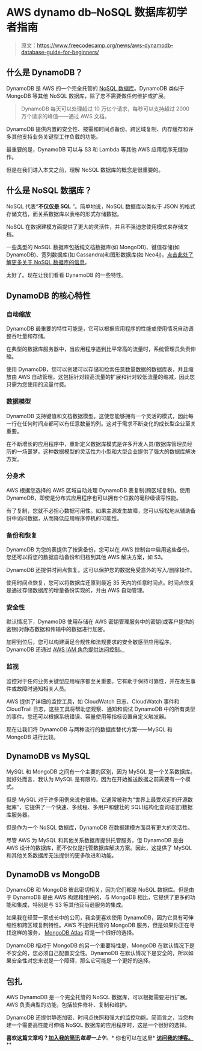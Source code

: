 # AWS dynamo db–NoSQL 数据库初学者指南

> 原文：<https://www.freecodecamp.org/news/aws-dynamodb-database-guide-for-beginners/>

## 什么是 DynamoDB？

DynamoDB 是 AWS 的一个完全托管的 [NoSQL 数据库](https://www.mongodb.com/nosql-explained)。DynamoDB 类似于 MongoDB 等其他 NoSQL 数据库，除了您不需要做任何维护或扩展。

> DynamoDB 每天可以处理超过 10 万亿个请求，每秒可以支持超过 2000 万个请求的峰值——通过 AWS 文档。

DynamoDB 提供内置的安全性、按需和时间点备份、跨区域复制、内存缓存和许多其他支持业务关键型工作负载的功能。

最重要的是，DynamoDB 可以与 S3 和 Lambda 等其他 AWS 应用程序无缝协作。

但是在我们进入本文之前，理解 NoSQL 数据库的概念是很重要的。

## 什么是 NoSQL 数据库？

NoSQL 代表“**不仅仅是 SQL** ”。简单地说，NoSQL 数据库以类似于 JSON 的格式存储文档，而关系数据库以表格的形式存储数据。

NoSQL 在数据建模方面提供了更大的灵活性，并且不强迫您使用模式来存储文档。

一些类型的 NoSQL 数据库包括纯文档数据库(如 MongoDB)、键值存储(如 DynamoDB)、宽列数据库(如 Cassandra)和图形数据库(如 Neo4j)。[点击此处了解更多关于 NoSQL 数据库的信息](https://www.couchbase.com/resources/why-nosql)。

太好了。现在让我们看看 DynamoDB 的一些特性。

## DynamoDB 的核心特性

### 自动缩放

DynamoDB 最重要的特性可能是，它可以根据应用程序的性能或使用情况自动调整吞吐量和存储。

在典型的数据库服务器中，当应用程序遇到比平常高的流量时，系统管理员负责伸缩。

使用 DynamoDB，您可以创建可以存储和检索任意数量数据的数据库表，并且缩放由 AWS 自动管理。这包括针对较高流量的扩展和针对较低流量的缩减，因此您只需为您使用的流量付费。

### 数据模型

DynamoDB 支持键值和文档数据模型。这使您能够拥有一个灵活的模式，因此每一行在任何时间点都可以有任意数量的列。这对于需求不断变化的成长型企业至关重要。

在不断增长的应用程序中，重新定义数据库模式是许多开发人员/数据库管理员经历的一场噩梦。这种数据模型的灵活性为小型和大型企业提供了强大的数据库解决方案。

### 分身术

AWS 根据您选择的 AWS 区域自动处理 DynamoDB 表复制(跨区域复制)。使用 DynamoDB，即使是分布式应用程序也可以拥有个位数的毫秒级读写性能。

有了复制，您就不必担心数据可用性。如果主源发生故障，您可以轻松地从辅助备份中访问数据，从而降低应用程序停机的可能性。

### 备份和恢复

DynamoDB 为您的表提供了按需备份，您可以在 AWS 控制台中启用这些备份。您还可以将您的数据自动备份和归档到其他 AWS 解决方案，如 S3。

DynamoDB 还提供时间点恢复。这可以保护您的数据免受意外的写入/删除操作。

使用时间点恢复，您可以将数据库还原到最近 35 天内的任意时间点。时间点恢复是通过存储数据库的增量备份实现的，并由 AWS 自动管理。

### 安全性

默认情况下，DynamoDB 使用存储在 AWS 密钥管理服务中的密钥(或客户提供的密钥)对静态数据和传输中的数据进行加密。

加密到位后，您可以构建满足合规性和法规要求的安全敏感型应用程序。DynamoDB 还通过 [AWS IAM 角色提供访问控制。](https://docs.aws.amazon.com/IAM/latest/UserGuide/id_roles.html)

### 监视

监控对于任何业务关键型应用程序都至关重要。它有助于保持可靠性，并在发生事件或故障时通知相关人员。

AWS 提供了详细的监控工具，如 CloudWatch 日志、CloudWatch 事件和 CloudTrail 日志，这些工具将帮助您观察、通知和调试 DynamoDB 中的所有类型的事件。您还可以根据系统错误、容量使用等指标设置自定义触发器。

现在让我们将 DynamoDB 与两种流行的数据库替代方案——MySQL 和 MongoDB 进行比较。

## DynamoDB vs MySQL

MySQL 和 MongoDB 之间有一个主要的区别，因为 MySQL 是一个关系数据库。就好处而言，我认为 MySQL 是有限的，因为在开始推送数据之前需要有一个模式。

但是 MySQL 对于许多用例来说也很棒。它通常被称为“世界上最受欢迎的开源数据库”，它提供了一个快速、多线程、多用户和健壮的 SQL(结构化查询语言)数据库服务器。

但是作为一个 NoSQL 数据库，DynamoDB 在数据建模方面具有更大的灵活性。

尽管 AWS 为 MySQL 和其他关系数据库提供托管服务，但 DynamoDB 是由 AWS 设计的数据库，而不仅仅是托管数据库解决方案。因此，这提供了 MySQL 和其他关系数据库无法提供的更多改进和功能。

## DynamoDB vs MongoDB

DynamoDB 和 MongoDB 彼此密切相关，因为它们都是 NoSQL 数据库。但是由于 DynamoDB 是由 AWS 构建和维护的，与 MongoDB 相比，它提供了更多的功能和集成，特别是与 S3 等其他亚马逊服务的集成。

如果我在经营一家成长中的公司，我会更喜欢使用 DynamoDB，因为它具有可伸缩性和跨区域复制特性。AWS 不提供托管的 MongoDB 服务，但是如果你正在寻找这样的服务， [MongoDB Atlas](https://www.mongodb.com/atlas/database) 将是一个很好的选择。

DynamoDB 相对于 MongoDB 的另一个重要特性是，MongoDB 在默认情况下是不安全的，您必须自己配置安全性。DynamoDB 在默认情况下是安全的，所以如果安全性对您来说是一个障碍，那么它可能是一个更好的选择。

## 包扎

AWS DynamoDB 是一个完全托管的 NoSQL 数据库，可以根据需要进行扩展。AWS 负责典型的功能，包括软件修补、复制和维护。

DynamoDB 还提供静态加密、时间点快照和强大的监控功能。简而言之，当您构建一个需要高性能可伸缩 NoSQL 数据库的应用程序时，这是一个很好的选择。

****喜欢这篇文章吗？****[************加入我的简讯************](http://tinyletter.com/manishmshiva)*****每周一上午****。** 你也可以在这里* [**访问我的博客。**](https://www.hardcoder.io/)**